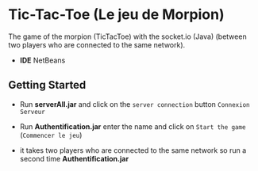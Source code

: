 # Tic-Tac-Toe (Le jeu de Morpion)
The game of the morpion (TicTacToe) with the socket.io (Java)
(between two players who are connected to the same network).
* **IDE** NetBeans

## Getting Started
* Run **serverAll.jar**  and click on the `server connection` button `Connexion Serveur`
* Run **Authentification.jar**  enter the name and click on `Start the game` (`Commencer le jeu`)

* it takes two players who are connected to the same network so run a second time  **Authentification.jar** 
